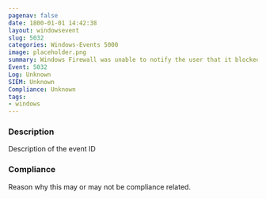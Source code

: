 ```yaml
---
pagenav: false
date: 1800-01-01 14:42:38
layout: windowsevent
slug: 5032
categories: Windows-Events 5000
image: placeholder.png
summary: Windows Firewall was unable to notify the user that it blocked an application from accepting incoming connections on the network
Event: 5032
Log: Unknown
SIEM: Unknown
Compliance: Unknown
tags:
- windows
---
```


### Description

Description of the event ID

### Compliance

Reason why this may or may not be compliance related.
